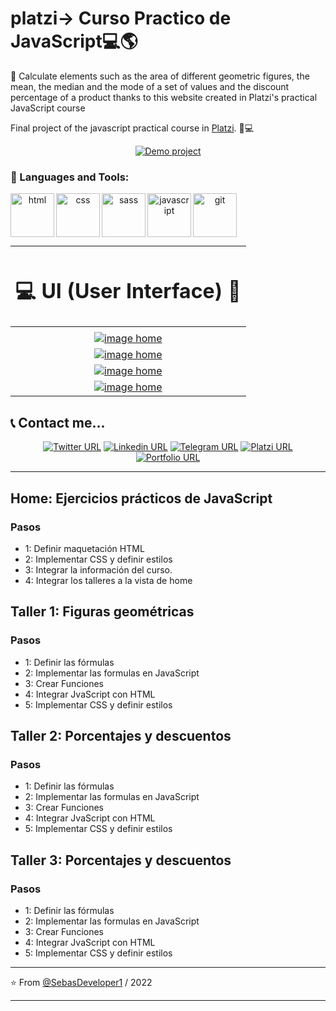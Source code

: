# platzi-> Curso Practico de JavaScript💻🌎

🧮 Calculate elements such as the area of different geometric figures, the mean, the median and the mode of a set of values and the discount percentage of a product thanks to this website created in Platzi's practical JavaScript course

Final project of the javascript practical course in [Platzi](https://platzi.com/cursos/javascript-practico/ "Platzi"). 💚💻

  <p align="center">
 <a href="https://sebasdeveloper1.github.io/platzi-cursoPracticoJavaScript.github.io/">  <img alt="Demo project" src="https://img.shields.io/twitter/url?colorA=7209b7&colorB=480ca8&label=Demo project&logo=google-chrome&logoColor=white&style=for-the-badge&url=https%3A%2F%2Ftwitter.com%2FSebasDeveloper"></a>
  </p>

  
### 🔨 Languages and Tools:

 <div align="center">
<a href="https://developer.mozilla.org/es/docs/Web/HTML" target="_blank"> <img src="https://i.postimg.cc/mDdX2P3h/html.png" align="left" alt="html" title="html" height='70px'/> </a>

<a href="https://developer.mozilla.org/es/docs/Web/CSS" target="_blank"> <img src="https://i.postimg.cc/L5YT9N60/css.png" align="left" alt="css" title="css" height='70px'/> </a>

<a href="https://sass-lang.com/" target="_blank"> <img src="https://i.postimg.cc/Jzm2xChr/sass.png" align="left" alt="sass" title="sass" height='70px'/> </a>

<a href="https://developer.mozilla.org/es/docs/Web/JavaScript" target="_blank"> <img src="https://i.postimg.cc/QCs9HRwH/javascript.png" align="left" alt="javascript" title="javascript" height='70px'/> </a>

<a href="https://git-scm.com/" target="_blank"> <img src="https://i.postimg.cc/0jS9Y1yG/git-scm.png" align="left" alt="git" title="git" height='70px'/> </a>

</div>

</br>
</br>
</br>
</br>

<div align="center">

| <h1>💻 UI (User Interface) 🚀</h2>  |
| :------------: |
||
| [![image home](https://i.postimg.cc/tR1HrW9J/sebasdeveloper1-github-io-platzi-curso-Practico-Java-Script-github-io-index-html.png "image home")](https://i.postimg.cc/tR1HrW9J/sebasdeveloper1-github-io-platzi-curso-Practico-Java-Script-github-io-index-html.png "image home")  |
| [![image home](https://i.postimg.cc/fW6Q1ybK/sebasdeveloper1-github-io-platzi-curso-Practico-Java-Script-github-io-taller-1-figuras-html.png "image home")](https://i.postimg.cc/fW6Q1ybK/sebasdeveloper1-github-io-platzi-curso-Practico-Java-Script-github-io-taller-1-figuras-html.png "image home")  |
| [![image home](https://i.postimg.cc/J0HKb1V7/sebasdeveloper1-github-io-platzi-curso-Practico-Java-Script-github-io-taller-2-porcentaje-html.png "image home")](https://i.postimg.cc/J0HKb1V7/sebasdeveloper1-github-io-platzi-curso-Practico-Java-Script-github-io-taller-2-porcentaje-html.png "image home")  |
| [![image home](https://i.postimg.cc/yWqjjwsm/sebasdeveloper1-github-io-platzi-curso-Practico-Java-Script-github-io-taller-3-medmedmod-html.png "image home")](https://i.postimg.cc/yWqjjwsm/sebasdeveloper1-github-io-platzi-curso-Practico-Java-Script-github-io-taller-3-medmedmod-html.png "image home")  |

</div>

## 📞 Contact me...

  <p align="center">
 <a href="https://twitter.com/SebasDeveloper">  <img alt="Twitter URL" src="https://img.shields.io/twitter/url?color=00b4d8&label=twitter&logo=twitter&style=for-the-badge&url=https%3A%2F%2Ftwitter.com%2FSebasDeveloper"></a>
 <a  href="https://linkedin.com/in/sebas-developer">  <img alt="Linkedin URL" src="https://img.shields.io/twitter/url?color=0077b6&label=linkedin&logo=linkedin&style=for-the-badge&url=https%3A%2F%2Flinkedin.com%2Fin%2Fsebas-developer"></a>
  <a  href="https://t.me/JSPedroza">  <img alt="Telegram URL" src="https://img.shields.io/twitter/url?color=0096c7&label=telegram&logo=telegram&style=for-the-badge&url=https%3A%2F%2Flinkedin.com%2Fin%2Fsebas-developer"></a>
  <a  href="https://platzi.com/p/SebasDeveloper/">  <img alt="Platzi URL" src="https://img.shields.io/twitter/url?color=access&label=Platzi&logo=platzi&style=for-the-badge&url=https%3A%2F%2Flinkedin.com%2Fin%2Fsebas-developer"></a>
  <a  href="https://sebasdeveloper1.github.io/PortafolioSebastian.github.io/">  <img alt="Portfolio URL" src="https://img.shields.io/twitter/url?color=48cae4&label=Website&logo=google-chrome&logoColor=white&style=for-the-badge&url=https%3A%2F%2Flinkedin.com%2Fin%2Fsebas-developer"></a>
  </p>

---


## Home: Ejercicios prácticos de JavaScript

### Pasos

- 1: Definir maquetación HTML
- 2: Implementar CSS y definir estilos
- 3: Integrar la información del curso.
- 4: Integrar los talleres a la vista de home

## Taller 1: Figuras geométricas

### Pasos

- 1: Definir las fórmulas
- 2: Implementar las formulas en JavaScript
- 3: Crear Funciones
- 4: Integrar JvaScript con HTML
- 5: Implementar CSS y definir estilos

## Taller 2: Porcentajes y descuentos

### Pasos

- 1: Definir las fórmulas
- 2: Implementar las formulas en JavaScript
- 3: Crear Funciones
- 4: Integrar JvaScript con HTML
- 5: Implementar CSS y definir estilos

## Taller 3: Porcentajes y descuentos

### Pasos

- 1: Definir las fórmulas
- 2: Implementar las formulas en JavaScript
- 3: Crear Funciones
- 4: Integrar JvaScript con HTML
- 5: Implementar CSS y definir estilos

---


⭐️ From [@SebasDeveloper1](https://github.com/SebasDeveloper1) / 2022


---

